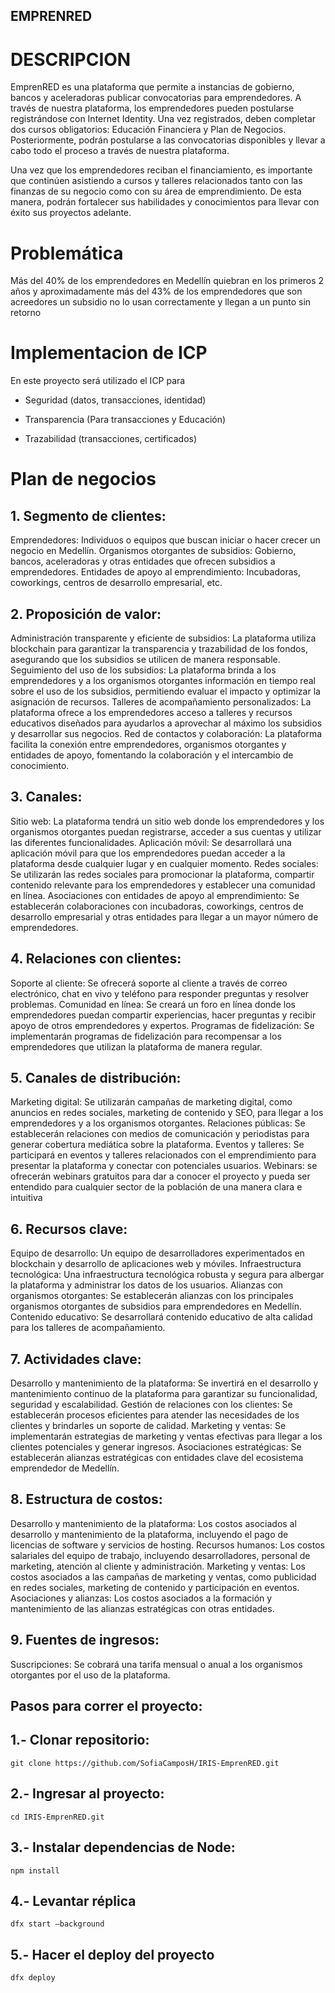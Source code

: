 ## EMPRENRED 

# DESCRIPCION 

EmprenRED es una plataforma que permite a instancias de gobierno, bancos y aceleradoras publicar convocatorias para emprendedores. A través de nuestra plataforma, los emprendedores pueden postularse registrándose con Internet Identity. Una vez registrados, deben completar dos cursos obligatorios: Educación Financiera y Plan de Negocios. Posteriormente, podrán postularse a las convocatorias disponibles y llevar a cabo todo el proceso a través de nuestra plataforma.

Una vez que los emprendedores reciban el financiamiento, es importante que continúen asistiendo a cursos y talleres relacionados tanto con las finanzas de su negocio como con su área de emprendimiento. De esta manera, podrán fortalecer sus habilidades y conocimientos para llevar con éxito sus proyectos adelante.

# Problemática

Más del 40% de los emprendedores en Medellín quiebran en los primeros 2 años y aproximadamente más del 43% de los emprendedores que son acreedores un subsidio no lo usan correctamente y llegan a un punto sin retorno

# Implementacion de ICP 
En este proyecto será utilizado el ICP para

- Seguridad (datos, transacciones, identidad)

- Transparencia (Para transacciones y Educación)

- Trazabilidad (transacciones, certificados)


# Plan de negocios 
## 1. Segmento de clientes:
Emprendedores: Individuos o equipos que buscan iniciar o hacer crecer un negocio en Medellín.
Organismos otorgantes de subsidios: Gobierno, bancos, aceleradoras y otras entidades que ofrecen subsidios a emprendedores.
Entidades de apoyo al emprendimiento: Incubadoras, coworkings, centros de desarrollo empresarial, etc.
## 2. Proposición de valor:
Administración transparente y eficiente de subsidios: La plataforma utiliza blockchain para garantizar la transparencia y trazabilidad de los fondos, asegurando que los subsidios se utilicen de manera responsable.
Seguimiento del uso de los subsidios: La plataforma brinda a los emprendedores y a los organismos otorgantes información en tiempo real sobre el uso de los subsidios, permitiendo evaluar el impacto y optimizar la asignación de recursos.
Talleres de acompañamiento personalizados: La plataforma ofrece a los emprendedores acceso a talleres y recursos educativos diseñados para ayudarlos a aprovechar al máximo los subsidios y desarrollar sus negocios.
Red de contactos y colaboración: La plataforma facilita la conexión entre emprendedores, organismos otorgantes y entidades de apoyo, fomentando la colaboración y el intercambio de conocimiento.
## 3. Canales:

Sitio web: La plataforma tendrá un sitio web donde los emprendedores y los organismos otorgantes puedan registrarse, acceder a sus cuentas y utilizar las diferentes funcionalidades.
Aplicación móvil: Se desarrollará una aplicación móvil para que los emprendedores puedan acceder a la plataforma desde cualquier lugar y en cualquier momento.
Redes sociales: Se utilizarán las redes sociales para promocionar la plataforma, compartir contenido relevante para los emprendedores y establecer una comunidad en línea.
Asociaciones con entidades de apoyo al emprendimiento: Se establecerán colaboraciones con incubadoras, coworkings, centros de desarrollo empresarial y otras entidades para llegar a un mayor número de emprendedores.
## 4. Relaciones con clientes:

Soporte al cliente: Se ofrecerá soporte al cliente a través de correo electrónico, chat en vivo y teléfono para responder preguntas y resolver problemas.
Comunidad en línea: Se creará un foro en línea donde los emprendedores puedan compartir experiencias, hacer preguntas y recibir apoyo de otros emprendedores y expertos.
Programas de fidelización: Se implementarán programas de fidelización para recompensar a los emprendedores que utilizan la plataforma de manera regular.
## 5. Canales de distribución:

Marketing digital: Se utilizarán campañas de marketing digital, como anuncios en redes sociales, marketing de contenido y SEO, para llegar a los emprendedores y a los organismos otorgantes.
Relaciones públicas: Se establecerán relaciones con medios de comunicación y periodistas para generar cobertura mediática sobre la plataforma.
Eventos y talleres: Se participará en eventos y talleres relacionados con el emprendimiento para presentar la plataforma y conectar con potenciales usuarios.
Webinars: se ofrecerán webinars gratuitos para  dar a conocer el proyecto y pueda ser entendido para cualquier sector de la población de una manera clara e intuitiva 
## 6. Recursos clave:

Equipo de desarrollo: Un equipo de desarrolladores experimentados en blockchain y desarrollo de aplicaciones web y móviles.
Infraestructura tecnológica: Una infraestructura tecnológica robusta y segura para albergar la plataforma y administrar los datos de los usuarios.
Alianzas con organismos otorgantes: Se establecerán alianzas con los principales organismos otorgantes de subsidios para emprendedores en Medellín.
Contenido educativo: Se desarrollará contenido educativo de alta calidad para los talleres de acompañamiento.
## 7. Actividades clave:

Desarrollo y mantenimiento de la plataforma: Se invertirá en el desarrollo y mantenimiento continuo de la plataforma para garantizar su funcionalidad, seguridad y escalabilidad.
Gestión de relaciones con los clientes: Se establecerán procesos eficientes para atender las necesidades de los clientes y brindarles un soporte de calidad.
Marketing y ventas: Se implementarán estrategias de marketing y ventas efectivas para llegar a los clientes potenciales y generar ingresos.
Asociaciones estratégicas: Se establecerán alianzas estratégicas con entidades clave del ecosistema emprendedor de Medellín.
## 8. Estructura de costos:

Desarrollo y mantenimiento de la plataforma: Los costos asociados al desarrollo y mantenimiento de la plataforma, incluyendo el pago de licencias de software y servicios de hosting.
Recursos humanos: Los costos salariales del equipo de trabajo, incluyendo desarrolladores, personal de marketing, atención al cliente y administración.
Marketing y ventas: Los costos asociados a las campañas de marketing y ventas, como publicidad en redes sociales, marketing de contenido y participación en eventos.
Asociaciones y alianzas: Los costos asociados a la formación y mantenimiento de las alianzas estratégicas con otras entidades.
## 9. Fuentes de ingresos:

Suscripciones: Se cobrará una tarifa mensual o anual a los organismos otorgantes por el uso de la plataforma.

## Pasos para correr el proyecto:

## 1.- Clonar repositorio:

``` git clone https://github.com/SofiaCamposH/IRIS-EmprenRED.git  ```

## 2.- Ingresar al proyecto:

``` cd IRIS-EmprenRED.git ```

## 3.- Instalar dependencias de Node:

``` npm install ```

## 4.- Levantar réplica

``` dfx start –background ```

## 5.- Hacer el deploy del proyecto

``` dfx deploy ```


